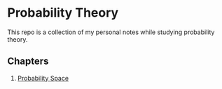 # Probability Theory
This repo is a collection of my personal notes while studying probability theory.

## Chapters
1. [Probability Space](Probability-Space.md)

